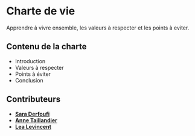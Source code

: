 # Charte de vie

Apprendre à vivre ensemble,  les valeurs à respecter et les points à eviter.

## Contenu de la charte

* Introduction
* Valeurs à respecter
* Points à éviter
* Conclusion

## Contributeurs

* [**Sara Derfoufi**](https://github.com/saboulhaya)
* [**Anne Taillandier**](https://github.com/anne076)
* [**Lea Levincent**](https://github.com/leavincent)
